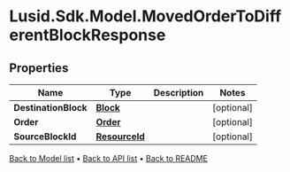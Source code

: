 # Lusid.Sdk.Model.MovedOrderToDifferentBlockResponse

## Properties

Name | Type | Description | Notes
------------ | ------------- | ------------- | -------------
**DestinationBlock** | [**Block**](Block.md) |  | [optional] 
**Order** | [**Order**](Order.md) |  | [optional] 
**SourceBlockId** | [**ResourceId**](ResourceId.md) |  | [optional] 

[Back to Model list](../README.md#documentation-for-models) &#8226; [Back to API list](../README.md#documentation-for-api-endpoints) &#8226; [Back to README](../README.md)

